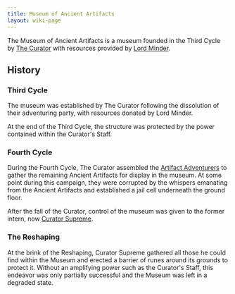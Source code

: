 ```yaml
---
title: Museum of Ancient Artifacts
layout: wiki-page
---
```


The Museum of Ancient Artifacts is a museum founded in the Third Cycle by [The Curator](/wiki/characters/The-Curator.md) with resources provided by [Lord Minder](/wiki/characters/Lord-Minder).

## History

### Third Cycle

The museum was established by The Curator following the dissolution of their adventuring party, with resources donated by Lord Minder.

At the end of the Third Cycle, the structure was protected by the power contained within the Curator's Staff.

### Fourth Cycle

During the Fourth Cycle, The Curator assembled the [Artifact Adventurers](/wiki/organisations/Artifact-Adventurers) to gather the remaining Ancient Artifacts for display in the museum. At some point during this campaign, they were corrupted by the whispers emanating from the Ancient Artifacts and established a jail cell underneath the ground floor.

After the fall of the Curator, control of the museum was given to the former intern, now [Curator Supreme](/wiki/characters/Curator-Supreme.md).

### The Reshaping

At the brink of the Reshaping, Curator Supreme gathered all those he could find within the Museum and erected a barrier of runes around its grounds to protect it. Without an amplifying power such as the Curator's Staff, this endeavor was only partially successful and the Museum was left in a degraded state.